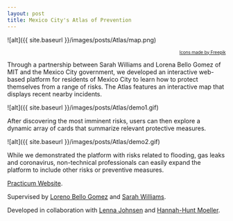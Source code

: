 ```yaml
---
layout: post
title: Mexico City's Atlas of Prevention
---
```


![alt]({{ site.baseurl }}/images/posts/Atlas/map.png)
<div style="text-align:right">
  <a style="font-size:10px" href="www.flaticon.com">Icons made by Freepik</a>
</div>


Through a partnership between Sarah Williams and Lorena Bello Gomez of MIT and the Mexico City government, we developed an interactive web-based platform for residents of Mexico City to learn how to protect themselves from a range of risks. The Atlas features an interactive map that displays recent nearby incidents. 

![alt]({{ site.baseurl }}/images/posts/Atlas/demo1.gif)

After discovering the most imminent risks, users can then explore a dynamic array of cards that summarize relevant protective measures. 

![alt]({{ site.baseurl }}/images/posts/Atlas/demo2.gif)

While we demonstrated the platform with risks related to flooding, gas leaks and coronavirus, non-technical professionals can easily expand the platform to include other risks or preventive measures.


[Practicum Website](https://dusp.mit.edu/subject/fall-2019-11s939).

Supervised by [Loreno Bello Gomez](http://act.mit.edu/people/guests/lorena-bello-gomez/) and [Sarah Williams](https://dusp.mit.edu/faculty/sarah-williams).

Developed in collaboration with [Lenna Johnsen](https://www.linkedin.com/in/lenna-johnsen-511b1480/) and [Hannah-Hunt Moeller](https://www.linkedin.com/in/hannah-hunt-moeller-61927530/).
